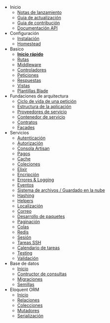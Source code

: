 - Inicio
    - [Notas de lanzamiento](/{{version}}/releases)
    - [Guia de actualización](/{{version}}/upgrade)
    - [Guia de contribución](/{{version}}/contributions)
    - [Documentación API](http://laravel.com/api/{{version}}/)
- Configuración
    - [Instalación](/{{version}}/installation)
    - [Homestead](/{{version}}/homestead)
- Basico
    - **[Inicio rápido](/{{version}}/quickstart)**
    - [Rutas](/{{version}}/routing)
    - [Middleware](/{{version}}/middleware)
    - [Controladores](/{{version}}/controllers)
    - [Peticiones](/{{version}}/requests)
    - [Respuestas](/{{version}}/responses)
    - [Vistas](/{{version}}/views)
    - [Plantillas Blade](/{{version}}/blade)
- Fundaciones de arquitectura
    - [Ciclo de vida de una petición](/{{version}}/lifecycle)
    - [Estructura de la aplicación](/{{version}}/structure)
    - [Proveedores de servicio](/{{version}}/providers)
    - [Contenedor de servicio](/{{version}}/container)
    - [Contratos](/{{version}}/contracts)
    - [Facades](/{{version}}/facades)
- Servicios
    - [Autenticación](/{{version}}/authentication)
    - [Autorización](/{{version}}/authorization)
    - [Consola Artisan](/{{version}}/artisan)
    - [Pagos](/{{version}}/billing)
    - [Cache](/{{version}}/cache)
    - [Coleciones](/{{version}}/collections)
    - [Elixir](/{{version}}/elixir)
    - [Encripción](/{{version}}/encryption)
    - [Errores & Logging](/{{version}}/errors)
    - [Eventos](/{{version}}/events)
    - [Sistema de archivos / Guardado en la nube](/{{version}}/filesystem)
    - [Hashing](/{{version}}/hashing)
    - [Helpers](/{{version}}/helpers)
    - [Localización](/{{version}}/localization)
    - [Correo](/{{version}}/mail)
    - [Desarrollo de paquetes](/{{version}}/packages)
    - [Paginación](/{{version}}/pagination)
    - [Colas](/{{version}}/queues)
    - [Redis](/{{version}}/redis)
    - [Sesión](/{{version}}/session)
    - [Tareas SSH](/{{version}}/envoy)
    - [Calendario de tareas](/{{version}}/scheduling)
    - [Testing](/{{version}}/testing)
    - [Validación](/{{version}}/validation)
- Base de datos
    - [Inicio](/{{version}}/database)
    - [Contructor de consultas](/{{version}}/queries)
    - [Migraciones](/{{version}}/migrations)
    - [Semillas](/{{version}}/seeding)
- Eloquent ORM
    - [Inicio](/{{version}}/eloquent)
    - [Relaciones](/{{version}}/eloquent-relationships)
    - [Colecciones](/{{version}}/eloquent-collections)
    - [Mutadores](/{{version}}/eloquent-mutators)
    - [Serialización](/{{version}}/eloquent-serialization)

